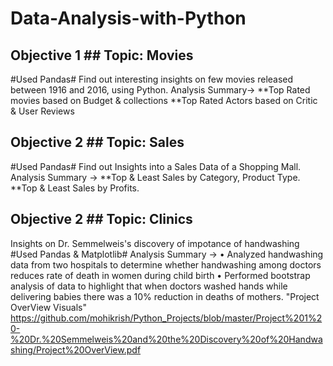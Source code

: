 # Data-Analysis-with-Python

## Objective 1 ## Topic: Movies  ##
#Used Pandas#
Find out interesting insights on few movies released between 1916 and 2016, using Python.
Analysis Summary->
**Top Rated movies based on Budget & collections 
**Top Rated Actors based on Critic & User Reviews

## Objective 2 ## Topic: Sales ##
#Used Pandas#
Find out Insights into a Sales Data of a Shopping Mall. 
Analysis Summary ->
**Top & Least Sales by Category, Product Type.
**Top & Least Sales by Profits.

## Objective 2 ## Topic: Clinics ##
Insights on Dr. Semmelweis's discovery of impotance of handwashing
#Used Pandas & Matplotlib#
Analysis Summary ->
• Analyzed handwashing data from two hospitals to determine whether handwashing among doctors reduces rate of death in women during child birth 
• Performed bootstrap analysis of data to highlight that when doctors washed hands while delivering babies there was a 10% reduction in deaths of mothers. 
"Project OverView Visuals"
https://github.com/mohikrish/Python_Projects/blob/master/Project%201%20-%20Dr.%20Semmelweis%20and%20the%20Discovery%20of%20Handwashing/Project%20OverView.pdf

